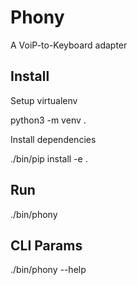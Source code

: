 # Phony

A VoiP-to-Keyboard adapter

## Install

Setup virtualenv

  python3 -m venv .

Install dependencies

  ./bin/pip install -e .

## Run

  ./bin/phony

## CLI Params

  ./bin/phony --help
